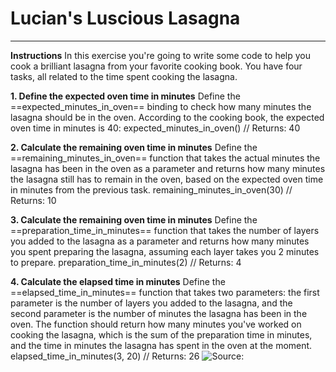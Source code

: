 # Lucian's Luscious Lasagna
---
**Instructions**
In this exercise you're going to write some code to help you cook a brilliant lasagna from your favorite cooking book.
You have four tasks, all related to the time spent cooking the lasagna.

**1. Define the expected oven time in minutes**
Define the ==expected_minutes_in_oven== binding to check how many minutes the lasagna should be in the oven. According to the cooking book, the expected oven time in minutes is 40:
    expected_minutes_in_oven()
    // Returns: 40

**2. Calculate the remaining oven time in minutes**
Define the ==remaining_minutes_in_oven== function that takes the actual minutes the lasagna has been in the oven as a parameter and returns how many minutes the lasagna still has to remain in the oven, based on the expected oven time in minutes from the previous task.
    remaining_minutes_in_oven(30)
    // Returns: 10

**3. Calculate the remaining oven time in minutes**
Define the ==preparation_time_in_minutes== function that takes the number of layers you added to the lasagna as a parameter and returns how many minutes you spent preparing the lasagna, assuming each layer takes you 2 minutes to prepare.
    preparation_time_in_minutes(2)
    // Returns: 4

**4. Calculate the elapsed time in minutes**
Define the ==elapsed_time_in_minutes== function that takes two parameters: the first parameter is the number of layers you added to the lasagna, and the second parameter is the number of minutes the lasagna has been in the oven. The function should return how many minutes you've worked on cooking the lasagna, which is the sum of the preparation time in minutes, and the time in minutes the lasagna has spent in the oven at the moment.
    elapsed_time_in_minutes(3, 20)
    // Returns: 26
![Source:](https://exercism.org/) 